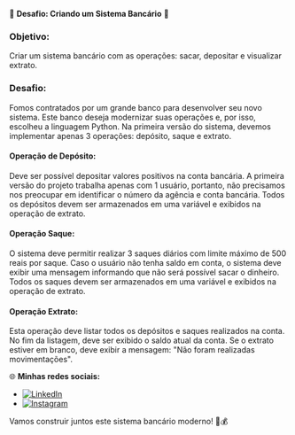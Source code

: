 🏦 **Desafio: Criando um Sistema Bancário** 🚀

### Objetivo:
Criar um sistema bancário com as operações: sacar, depositar e visualizar extrato.

### Desafio:
Fomos contratados por um grande banco para desenvolver seu novo sistema. Este banco deseja modernizar suas operações e, por isso, escolheu a linguagem Python. Na primeira versão do sistema, devemos implementar apenas 3 operações: depósito, saque e extrato.

#### Operação de Depósito:
Deve ser possível depositar valores positivos na conta bancária. A primeira versão do projeto trabalha apenas com 1 usuário, portanto, não precisamos nos preocupar em identificar o número da agência e conta bancária. Todos os depósitos devem ser armazenados em uma variável e exibidos na operação de extrato.

#### Operação Saque:
O sistema deve permitir realizar 3 saques diários com limite máximo de 500 reais por saque. Caso o usuário não tenha saldo em conta, o sistema deve exibir uma mensagem informando que não será possível sacar o dinheiro. Todos os saques devem ser armazenados em uma variável e exibidos na operação de extrato.

#### Operação Extrato:
Esta operação deve listar todos os depósitos e saques realizados na conta. No fim da listagem, deve ser exibido o saldo atual da conta. Se o extrato estiver em branco, deve exibir a mensagem: "Não foram realizadas movimentações".

🌐 **Minhas redes sociais:**
- [![LinkedIn](https://img.icons8.com/ios-filled/50/0077B5/linkedin.png)](https://www.linkedin.com/in/raphael-siqueira-dorta/)
- [![Instagram](https://img.icons8.com/ios-filled/50/E4405F/instagram-new.png)](https://www.instagram.com/raphadorta/)

Vamos construir juntos este sistema bancário moderno! 💼💰

